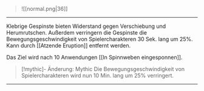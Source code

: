 > ![[normal.png|36]] 

***

Klebrige Gespinste bieten Widerstand gegen Verschiebung und Herumrutschen. Außerdem verringern die Gespinste die Bewegungsgeschwindigkeit von Spielercharakteren 30 Sek. lang um 25%. Kann durch [[Atzende Eruption]] entfernt werden.

Das Ziel wird nach 10 Anwendungen [[In Spinnweben eingesponnen]].

> [!mythic]- Änderung: Mythic
> Die Bewegungsgeschwindigkeit von Spielercharakteren wird nun 10 Min. lang um 25% verringert.


***
